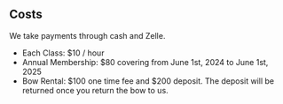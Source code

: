## Costs
We take payments through cash and Zelle.

- Each Class: $10 / hour
- Annual Membership: $80 covering from June 1st, 2024 to June 1st, 2025
- Bow Rental: $100 one time fee and $200 deposit. The deposit will be returned once you return the bow to us.
